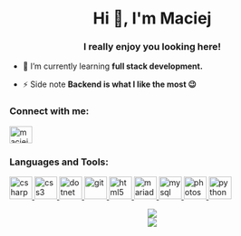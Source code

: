 <h1 align="center">Hi 👋, I'm Maciej</h1>
<h3 align="center">I really enjoy you looking here!</h3>

- 🌱 I’m currently learning **full stack development.**

- ⚡ Side note **Backend is what I like the most :wink:**

<p align="left">
<h3 align="left">Connect with me:</h3>
<a href="https://linkedin.com/in/maciejczapiewski" target="blank"><img align="center" src="https://cdn.jsdelivr.net/npm/simple-icons@3.0.1/icons/linkedin.svg" alt="maciejczapiewski" height="30" width="40" /></a>
</p>

<h3 align="left">Languages and Tools:</h3>
<p align="left"> <a href="https://www.w3schools.com/cs/" target="_blank"> <img src="https://devicons.github.io/devicon/devicon.git/icons/csharp/csharp-original.svg" alt="csharp" width="40" height="40"/> </a> <a href="https://www.w3schools.com/css/" target="_blank"> <img src="https://devicons.github.io/devicon/devicon.git/icons/css3/css3-original-wordmark.svg" alt="css3" width="40" height="40"/> </a> <a href="https://dotnet.microsoft.com/" target="_blank"> <img src="https://devicons.github.io/devicon/devicon.git/icons/dot-net/dot-net-original-wordmark.svg" alt="dotnet" width="40" height="40"/> </a> <a href="https://git-scm.com/" target="_blank"> <img src="https://www.vectorlogo.zone/logos/git-scm/git-scm-icon.svg" alt="git" width="40" height="40"/> </a> <a href="https://www.w3.org/html/" target="_blank"> <img src="https://devicons.github.io/devicon/devicon.git/icons/html5/html5-original-wordmark.svg" alt="html5" width="40" height="40"/> </a> <a href="https://mariadb.org/" target="_blank"> <img src="https://www.vectorlogo.zone/logos/mariadb/mariadb-icon.svg" alt="mariadb" width="40" height="40"/> </a> <a href="https://www.mysql.com/" target="_blank"> <img src="https://devicons.github.io/devicon/devicon.git/icons/mysql/mysql-original-wordmark.svg" alt="mysql" width="40" height="40"/> </a> <a href="https://www.photoshop.com/en" target="_blank"> <img src="https://devicons.github.io/devicon/devicon.git/icons/photoshop/photoshop-plain.svg" alt="photoshop" width="40" height="40"/> </a> <a href="https://www.python.org" target="_blank"> <img src="https://devicons.github.io/devicon/devicon.git/icons/python/python-original.svg" alt="python" width="40" height="40"/> </a> </p>

<p align="center">
<a href ="https://github.com/anuraghazra/github-readme-stats">
  <img src="https://github-readme-stats.vercel.app/api?username=mcjczapiewski&count_private=true&show_icons=true&theme=dracula"  />
</a>
<br  />
<a href ="https://github.com/anuraghazra/github-readme-stats">
  <img src="https://github-readme-stats.vercel.app/api/top-langs/?username=mcjczapiewski&layout=compact&theme=dracula&card_width=445"  />
</a>
</p>
